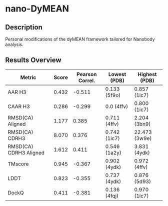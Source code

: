 # nano-DyMEAN

## Description
Personal modifications of the dyMEAN framework tailored for Nanobody analysis.

## Results Overview

| Metric                 | Score  | Pearson Correl. | Lowest (PDB) | Highest (PDB) |
|------------------------|--------|-----------------|--------------|---------------|
| AAR H3                 | 0.432  | -0.511          | 0.133 (5f9o) | 0.857 (1ic7)  |
| CAAR H3                | 0.286  | -0.299          | 0.0 (4ffv)   | 0.800 (1ic7)  |
| RMSD(CA) Aligned       | 1.177  | 0.385           | 0.711 (4ffv) | 2.204 (3bn9)  |
| RMSD(CA) CDRH3         | 8.070  | 0.376           | 0.742 (1ic7) | 22.473 (3w9e) |
| RMSD(CA) CDRH3 Aligned | 1.612  | 0.411           | 0.546 (1a2y) | 3.831 (4ydk)  |
| TMscore                | 0.945  | -0.367          | 0.902 (4ydk) | 0.972 (4ffv)  |
| LDDT                   | 0.823  | -0.355          | 0.737 (4ydk) | 0.876 (5d93)  |
| DockQ                  | 0.411  | -0.381          | 0.136 (4fqj) | 0.970 (1ic7)  |
